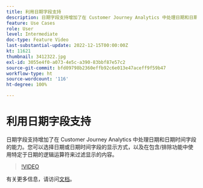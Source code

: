 ```yaml
---
title: 利用日期字段支持
description: 日期字段支持增加了在 Customer Journey Analytics 中处理日期和日期时间字段的能力。您可以选择日期或日期时间字段的显示方式，以及在包含/排除功能中使用特定于日期的逻辑运算符来过滤显示的内容。
feature: Use Cases
role: User
level: Intermediate
doc-type: Feature Video
last-substantial-update: 2022-12-15T00:00:00Z
kt: 11621
thumbnail: 3412322.jpg
exl-id: 3055e4f0-a073-4e5c-a390-83bbf87e57c2
source-git-commit: bfd09798b2360effb92c6e013e47aceff9f59b47
workflow-type: ht
source-wordcount: '116'
ht-degree: 100%

---
```


# 利用日期字段支持

日期字段支持增加了在 Customer Journey Analytics 中处理日期和日期时间字段的能力。您可以选择日期或日期时间字段的显示方式，以及在包含/排除功能中使用特定于日期的逻辑运算符来过滤显示的内容。

>[!VIDEO](https://video.tv.adobe.com/v/3412322/?quality=12&learn=on)

有关更多信息，请访问[文档](https://experienceleague.adobe.com/docs/analytics-platform/using/cja-usecases/data-views/data-views-usecases.html?lang=zh-Hans#date)。
